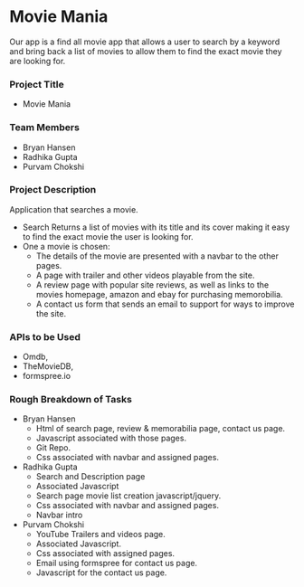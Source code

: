 # Movie Mania
Our app is a find all movie app that allows a user to search by a keyword and bring back a list of movies to allow them to find the exact movie they are looking for.

### Project Title
- Movie Mania

### Team Members
- Bryan Hansen
- Radhika Gupta
- Purvam Chokshi

### Project Description
Application that searches a movie.
- Search Returns a list of movies with its title and its cover making it easy to find the exact movie the user is looking for.
- One a movie is chosen:
    - The details of the movie are presented with a navbar to the other pages.
    - A page with trailer and other videos playable from the site.
    - A review page with popular site reviews, as well as links to the movies homepage, amazon and ebay for purchasing memorobilia.
    - A contact us form that sends an email to support for ways to improve the site.


### APIs to be Used
- Omdb, 
- TheMovieDB,
- formspree.io

### Rough Breakdown of Tasks
- Bryan Hansen
    - Html of search page, review & memorabilia page, contact us page.
    - Javascript associated with those pages.
    - Git Repo.
    - Css associated with navbar and assigned pages.
- Radhika Gupta
    - Search and Description page
    - Associated Javascript
    - Search page movie list creation javascript/jquery.
    - Css associated with navbar and assigned pages.
    - Navbar intro
- Purvam Chokshi
    - YouTube Trailers and videos page.
    - Associated Javascript.
    - Css associated with assigned pages.
    - Email using formspree for contact us page.
    - Javascript for the contact us page.
